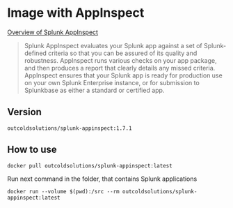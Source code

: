 # Image with AppInspect

[Overview of Splunk AppInspect](http://dev.splunk.com/view/appinspect/SP-CAAAE9U)

> Splunk AppInspect evaluates your Splunk app against a set of Splunk-defined
criteria so that you can be assured of its quality and robustness. AppInspect
runs various checks on your app package, and then produces a report that clearly
details any missed criteria. AppInspect ensures that your Splunk app is ready
for production use on your own Splunk Enterprise instance, or for submission
to Splunkbase as either a standard or certified app.

## Version

```
outcoldsolutions/splunk-appinspect:1.7.1
```

## How to use

```
docker pull outcoldsolutions/splunk-appinspect:latest

```

Run next command in the folder, that contains Splunk applications

```
docker run --volume $(pwd):/src --rm outcoldsolutions/splunk-appinspect:latest
```